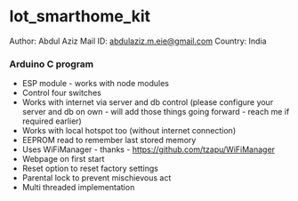 # Iot_smarthome_kit
Author: Abdul Aziz
Mail ID: abdulaziz.m.eie@gmail.com
Country: India

### Arduino C program
- ESP module - works with node modules
- Control four switches
- Works with internet via server and db control (please configure your server and db on own - will add those things going forward - reach me if required earlier)
- Works with local hotspot too (without internet connection)
- EEPROM read to remember last stored memory
- Uses WiFiManager - thanks - https://github.com/tzapu/WiFiManager
- Webpage on first start
- Reset option to reset factory settings
- Parental lock to prevent mischievous act
- Multi threaded implementation
